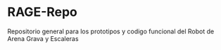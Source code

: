 # RAGE-Repo
Repositorio general para los prototipos y codigo funcional del Robot de Arena Grava y Escaleras
